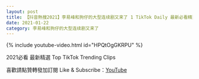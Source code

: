 ```yaml
---
layout: post
title: 【抖音熱搜2021】李易峰和狗仔的大型连续剧又来了 1 TikTok Daily 最新必看精選合集2021 01 22
date: 2021-01-22
category: 李易峰和狗仔的大型连续剧又来了
---
```


{% include youtube-video.html id="HPQtOgGKRPU" %}

2021必看 最新精選 Top TikTok Trending Clips

喜歡請點贊轉發加訂閱 Like & Subscribe：[YouTube](https://www.youtube.com/channel/UCAoR7VcanIPd04uEq_GIylA/videos)

